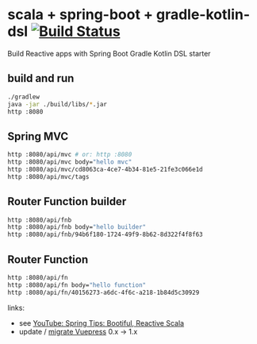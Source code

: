 # scala + spring-boot + gradle-kotlin-dsl [![Build Status](https://travis-ci.org/daggerok/spring-boot-reactive-scala-example.svg?branch=master)](https://travis-ci.org/daggerok/spring-boot-reactive-scala-example)
Build Reactive apps with Spring Boot Gradle Kotlin DSL starter

## build and run

```bash
./gradlew
java -jar ./build/libs/*.jar
http :8080
```

## Spring MVC

```bash
http :8080/api/mvc # or: http :8080
http :8080/api/mvc body="hello mvc"
http :8080/api/mvc/cd8063ca-4ce7-4b34-81e5-21fe3c066e1d
http :8080/api/mvc/tags
```

## Router Function builder

```bash
http :8080/api/fnb
http :8080/api/fnb body="hello builder"
http :8080/api/fnb/94b6f180-1724-49f9-8b62-8d322f4f8f63
```

## Router Function

```bash
http :8080/api/fn
http :8080/api/fn body="hello function"
http :8080/api/fn/40156273-a6dc-4f6c-a218-1b84d5c30929
```

links:

* see [YouTube: Spring Tips: Bootiful, Reactive Scala](https://www.youtube.com/watch?v=E_YZwrv-zTk)
* update / [migrate Vuepress](https://v1.vuepress.vuejs.org/miscellaneous/migration-guide.html#vuepress-style-styl) 0.x -> 1.x
